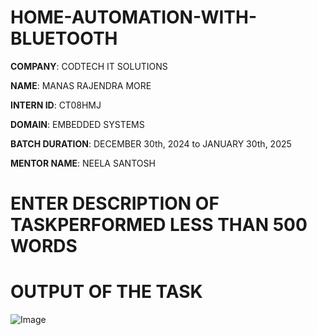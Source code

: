 # HOME-AUTOMATION-WITH-BLUETOOTH

**COMPANY**: CODTECH IT SOLUTIONS

**NAME**: MANAS RAJENDRA MORE

**INTERN ID**: CT08HMJ

**DOMAIN**: EMBEDDED SYSTEMS

**BATCH DURATION**: DECEMBER 30th, 2024 to JANUARY 30th, 2025

**MENTOR NAME**: NEELA SANTOSH

# ENTER DESCRIPTION OF TASKPERFORMED LESS THAN 500 WORDS


# OUTPUT OF THE TASK

![Image](https://github.com/user-attachments/assets/30713f12-bb6c-4fe7-b9b0-67f4c3c316dd)
